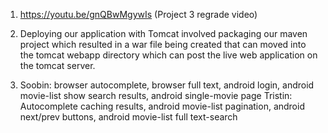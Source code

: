 1. https://youtu.be/gnQBwMgywIs (Project 3 regrade video)

2. Deploying our application with Tomcat involved packaging our maven project
   which resulted in a war file being created that can moved into the tomcat
   webapp directory which can post the live web application on the tomcat
   server.

3. Soobin: browser autocomplete, browser full text, android login, android movie-list show search results, android single-movie page
   Tristin: Autocomplete caching results, android movie-list pagination, android next/prev buttons, android movie-list full text-search
